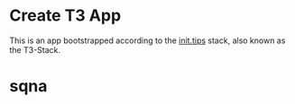 # Create T3 App

This is an app bootstrapped according to the [init.tips](https://init.tips) stack, also known as the T3-Stack.
# sqna
